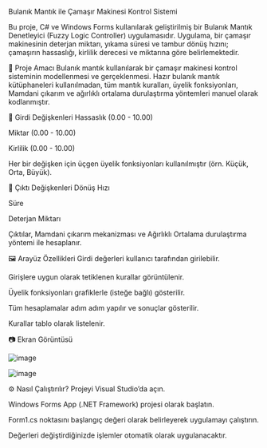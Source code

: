 Bulanık Mantık ile Çamaşır Makinesi Kontrol Sistemi


Bu proje, C# ve Windows Forms kullanılarak geliştirilmiş bir Bulanık Mantık Denetleyici (Fuzzy Logic Controller) uygulamasıdır. Uygulama, bir çamaşır makinesinin deterjan miktarı, yıkama süresi ve tambur dönüş hızını; çamaşırın hassaslığı, kirlilik derecesi ve miktarına göre belirlemektedir.

🎯 Proje Amacı
Bulanık mantık kullanılarak bir çamaşır makinesi kontrol sisteminin modellenmesi ve gerçeklenmesi. Hazır bulanık mantık kütüphaneleri kullanılmadan, tüm mantık kuralları, üyelik fonksiyonları, Mamdani çıkarım ve ağırlıklı ortalama durulaştırma yöntemleri manuel olarak kodlanmıştır.

🧩 Girdi Değişkenleri
Hassaslık (0.00 - 10.00)

Miktar (0.00 - 10.00)

Kirlilik (0.00 - 10.00)

Her bir değişken için üçgen üyelik fonksiyonları kullanılmıştır (örn. Küçük, Orta, Büyük).

🔁 Çıktı Değişkenleri
Dönüş Hızı

Süre

Deterjan Miktarı

Çıktılar, Mamdani çıkarım mekanizması ve Ağırlıklı Ortalama durulaştırma yöntemi ile hesaplanır.

🖼️ Arayüz Özellikleri
Girdi değerleri kullanıcı tarafından girilebilir.

Girişlere uygun olarak tetiklenen kurallar görüntülenir.

Üyelik fonksiyonları grafiklerle (isteğe bağlı) gösterilir.

Tüm hesaplamalar adım adım yapılır ve sonuçlar gösterilir.

Kurallar tablo olarak listelenir.

📷 Ekran Görüntüsü

![image](https://github.com/user-attachments/assets/04bca9be-7753-4f22-bfc4-030abda0eafe)

![image](https://github.com/user-attachments/assets/ac3d0eef-a106-4064-a45f-bda8283a6075)

⚙️ Nasıl Çalıştırılır?
Projeyi Visual Studio’da açın.

Windows Forms App (.NET Framework) projesi olarak başlatın.

Form1.cs noktasını başlangıç değeri olarak belirleyerek uygulamayı çalıştırın. 

Değerleri değiştirdiğinizde işlemler otomatik olarak uygulanacaktır.
